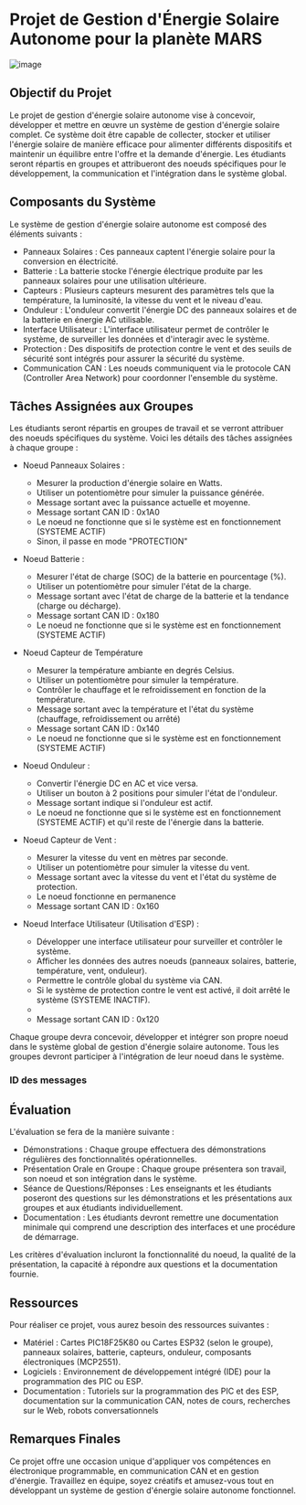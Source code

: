 # Projet de Gestion d'Énergie Solaire Autonome pour la planète MARS

![image](https://github.com/cegep-electronique-programmable/CAN_gestion-energie-solaire/assets/5272111/8ac6260f-b47a-47df-9ae8-7f6ec530bfed)

## Objectif du Projet

Le projet de gestion d'énergie solaire autonome vise à concevoir, développer et mettre en œuvre un système de gestion d'énergie solaire complet. Ce système doit être capable de collecter, stocker et utiliser l'énergie solaire de manière efficace pour alimenter différents dispositifs et maintenir un équilibre entre l'offre et la demande d'énergie. Les étudiants seront répartis en groupes et attribueront des noeuds spécifiques pour le développement, la communication et l'intégration dans le système global.

## Composants du Système

Le système de gestion d'énergie solaire autonome est composé des éléments suivants :

- Panneaux Solaires : Ces panneaux captent l'énergie solaire pour la conversion en électricité.
- Batterie : La batterie stocke l'énergie électrique produite par les panneaux solaires pour une utilisation ultérieure.
- Capteurs : Plusieurs capteurs mesurent des paramètres tels que la température, la luminosité, la vitesse du vent et le niveau d'eau.
- Onduleur : L'onduleur convertit l'énergie DC des panneaux solaires et de la batterie en énergie AC utilisable.
- Interface Utilisateur : L'interface utilisateur permet de contrôler le système, de surveiller les données et d'interagir avec le système.
- Protection : Des dispositifs de protection contre le vent et des seuils de sécurité sont intégrés pour assurer la sécurité du système.
- Communication CAN : Les noeuds communiquent via le protocole CAN (Controller Area Network) pour coordonner l'ensemble du système.

## Tâches Assignées aux Groupes

Les étudiants seront répartis en groupes de travail et se verront attribuer des noeuds spécifiques du système. Voici les détails des tâches assignées à chaque groupe :

- Noeud Panneaux Solaires :
  - Mesurer la production d'énergie solaire en Watts.
  - Utiliser un potentiomètre pour simuler la puissance générée.
  - Message sortant avec la puissance actuelle et moyenne.
  - Message sortant CAN ID : 0x1A0
  - Le noeud ne fonctionne que si le système est en fonctionnement (SYSTEME ACTIF)
  - Sinon, il passe en mode "PROTECTION"

- Noeud Batterie :
  - Mesurer l'état de charge (SOC) de la batterie en pourcentage (%).
  - Utiliser un potentiomètre pour simuler l'état de la charge.
  - Message sortant avec l'état de charge de la batterie et la tendance (charge ou décharge).
  - Message sortant CAN ID : 0x180
  - Le noeud ne fonctionne que si le système est en fonctionnement (SYSTEME ACTIF)

- Noeud Capteur de Température
  - Mesurer la température ambiante en degrés Celsius.
  - Utiliser un potentiomètre pour simuler la température.
  - Contrôler le chauffage et le refroidissement en fonction de la température.
  - Message sortant avec la température et l'état du système (chauffage, refroidissement ou arrêté)
  - Message sortant CAN ID : 0x140
  - Le noeud ne fonctionne que si le système est en fonctionnement (SYSTEME ACTIF)
    
- Noeud Onduleur :
  - Convertir l'énergie DC en AC et vice versa.
  - Utiliser un bouton à 2 positions pour simuler l'état de l'onduleur.
  - Message sortant indique si l'onduleur est actif.
  - Le noeud ne fonctionne que si le système est en fonctionnement (SYSTEME ACTIF) et qu'il reste de l'énergie dans la batterie.

- Noeud Capteur de Vent :
  - Mesurer la vitesse du vent en mètres par seconde.
  - Utiliser un potentiomètre pour simuler la vitesse du vent.
  - Message sortant avec la vitesse du vent et l'état du système de protection.
  - Le noeud fonctionne en permanence
  - Message sortant CAN ID : 0x160

- Noeud Interface Utilisateur (Utilisation d'ESP) :
  - Développer une interface utilisateur pour surveiller et contrôler le système.
  - Afficher les données des autres noeuds (panneaux solaires, batterie, température, vent, onduleur).
  - Permettre le contrôle global du système via CAN.
  - Si le système de protection contre le vent est activé, il doit arrêté le système (SYSTEME INACTIF).
  - 
  - Message sortant CAN ID : 0x120

Chaque groupe devra concevoir, développer et intégrer son propre noeud dans le système global de gestion d'énergie solaire autonome.
Tous les groupes devront participer à l'intégration de leur noeud dans le système.

### ID des messages


## Évaluation

L'évaluation se fera de la manière suivante :
- Démonstrations : Chaque groupe effectuera des démonstrations régulières des fonctionnalités opérationnelles.
- Présentation Orale en Groupe : Chaque groupe présentera son travail, son noeud et son intégration dans le système.
- Séance de Questions/Réponses : Les enseignants et les étudiants poseront des questions sur les démonstrations et les présentations aux groupes et aux étudiants individuellement.
- Documentation : Les étudiants devront remettre une documentation minimale qui comprend une description des interfaces et une procédure de démarrage.

Les critères d'évaluation incluront la fonctionnalité du noeud, la qualité de la présentation, la capacité à répondre aux questions et la documentation fournie.

## Ressources

Pour réaliser ce projet, vous aurez besoin des ressources suivantes :
- Matériel : Cartes PIC18F25K80 ou Cartes ESP32 (selon le groupe), panneaux solaires, batterie, capteurs, onduleur, composants électroniques (MCP2551).
- Logiciels : Environnement de développement intégré (IDE) pour la programmation des PIC ou ESP.
- Documentation : Tutoriels sur la programmation des PIC et des ESP, documentation sur la communication CAN, notes de cours, recherches sur le Web, robots conversationnels

## Remarques Finales

Ce projet offre une occasion unique d'appliquer vos compétences en électronique programmable, en communication CAN et en gestion d'énergie. Travaillez en équipe, soyez créatifs et amusez-vous tout en développant un système de gestion d'énergie solaire autonome fonctionnel.

